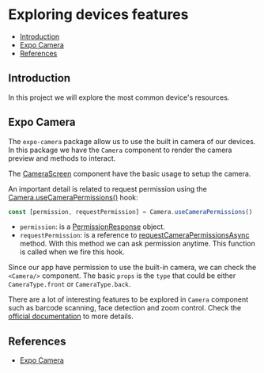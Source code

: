 # Exploring devices features

- [Introduction](#introduction)
- [Expo Camera](#expo-camera)
- [References](#references)

## Introduction

In this project we will explore the most common device's resources.

## Expo Camera

The `expo-camera` package allow us to use the built in camera of our devices. In this package we have the `Camera` component to render the camera preview and methods to interact. 

The [CameraScreen](./src/screens/camera-screen/index.js) component have the basic usage to setup the camera. 

An important detail is related to request permission using the [Camera.useCameraPermissions()](https://docs.expo.dev/versions/latest/sdk/camera#usecamerapermissionsoptions) hook:

```js
const [permission, requestPermission] = Camera.useCameraPermissions()
```

- `permission`: is a [PermissionResponse](https://docs.expo.dev/versions/latest/sdk/camera/#permissionresponse) object.
- `requestPermission`: is a reference to [requestCameraPermissionsAsync](https://docs.expo.dev/versions/latest/sdk/camera/#camerarequestcamerapermissionsasync) method. With this method we can ask permission anytime. This function is called when we fire this hook.

Since our app have permission to use the built-in camera, we can check the `<Camera/>` component. The basic `props` is the `type` that could be either `CameraType.front` or `CameraType.back`.

There are a lot of interesting features to be explored in `Camera` component such as barcode scanning, face detection and  zoom control. Check the [official documentation](https://docs.expo.dev/versions/latest/sdk/camera/) to more details.


## References
- [Expo Camera](https://docs.expo.dev/versions/latest/sdk/camera/)